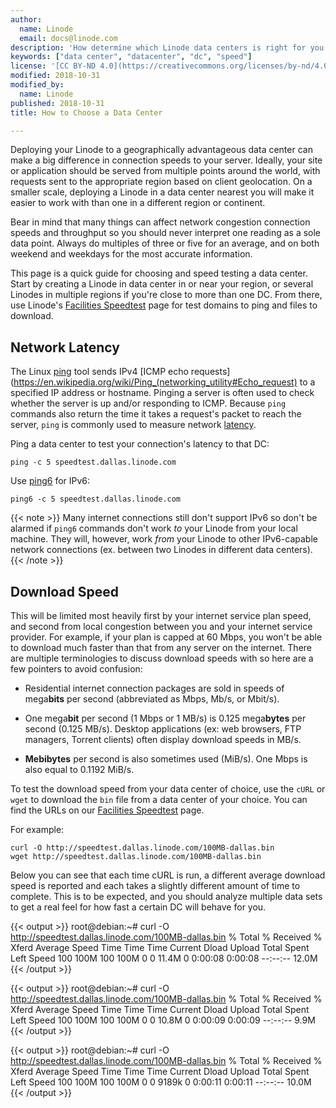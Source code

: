 ```yaml
---
author:
  name: Linode
  email: docs@linode.com
description: 'How determine which Linode data centers is right for you.'
keywords: ["data center", "datacenter", "dc", "speed"]
license: '[CC BY-ND 4.0](https://creativecommons.org/licenses/by-nd/4.0)'
modified: 2018-10-31
modified_by:
  name: Linode
published: 2018-10-31
title: How to Choose a Data Center

---
```

Deploying your Linode to a geographically advantageous data center can make a big difference in connection speeds to your server. Ideally, your site or application should be served from multiple points around the world, with requests sent to the appropriate region based on client geolocation. On a smaller scale, deploying a Linode in a data center nearest you will make it easier to work with than one in a different region or continent.

Bear in mind that many things can affect network congestion connection speeds and throughput so you should never interpret one reading as a sole data point. Always do multiples of three or five for an average, and on both weekend and weekdays for the most accurate information.

This page is a quick guide for choosing and speed testing a data center. Start by creating a Linode in data center in or near your region, or several Linodes in multiple regions if you're close to more than one DC. From there, use Linode's [Facilities Speedtest](https://www.linode.com/speedtest) page for test domains to ping and files to download.

## Network Latency

The Linux [ping](https://linux.die.net/man/8/ping) tool sends IPv4 [ICMP echo requests](https://en.wikipedia.org/wiki/Ping_(networking_utility#Echo_request) to a specified IP address or hostname. Pinging a server is often used to check whether the server is up and/or responding to ICMP. Because `ping` commands also return the time it takes a request's packet to reach the server, `ping` is commonly used to measure network [latency](https://en.wikipedia.org/wiki/Network_delay).

Ping a data center to test your connection's latency to that DC:

    ping -c 5 speedtest.dallas.linode.com

Use [ping6](https://linux.die.net/man/8/ping6) for IPv6:

    ping6 -c 5 speedtest.dallas.linode.com

{{< note >}}
Many internet connections still don't support IPv6 so don't be alarmed if `ping6` commands don't work *to* your Linode from your local machine. They will, however, work *from* your Linode to other IPv6-capable network connections (ex. between two Linodes in different data centers).
{{< /note >}}

## Download Speed

This will be limited most heavily first by your internet service plan speed, and second from local congestion between you and your internet service provider. For example, if your plan is capped at 60 Mbps, you won't be able to download much faster than that from any server on the internet. There are multiple terminologies to discuss download speeds with so here are a few pointers to avoid confusion:

  -  Residential internet connection packages are sold in speeds of mega**bits** per second (abbreviated as Mbps, Mb/s, or Mbit/s).

  -  One mega**bit** per second (1 Mbps or 1 MB/s) is 0.125 mega**bytes** per second (0.125 MB/s). Desktop applications (ex: web browsers, FTP managers, Torrent clients) often display download speeds in MB/s.

  -  **Mebibytes** per second is also sometimes used (MiB/s). One Mbps is also equal to 0.1192 MiB/s.

To test the download speed from your data center of choice, use the `cURL` or `wget` to download the `bin` file from a data center of your choice. You can find the URLs on our [Facilities Speedtest](https://www.linode.com/speedtest) page.

For example:

    curl -O http://speedtest.dallas.linode.com/100MB-dallas.bin
    wget http://speedtest.dallas.linode.com/100MB-dallas.bin

Below you can see that each time cURL is run, a different average download speed is reported and each takes a slightly different amount of time to complete. This is to be expected, and you should analyze multiple data sets to get a real feel for how fast a certain DC will behave for you.

{{< output >}}
root@debian:~# curl -O http://speedtest.dallas.linode.com/100MB-dallas.bin
  % Total    % Received % Xferd  Average Speed   Time    Time     Time  Current
                                 Dload  Upload   Total   Spent    Left  Speed
100  100M  100  100M    0     0  11.4M      0  0:00:08  0:00:08 --:--:-- 12.0M
{{< /output >}}

{{< output >}}
root@debian:~# curl -O http://speedtest.dallas.linode.com/100MB-dallas.bin
  % Total    % Received % Xferd  Average Speed   Time    Time     Time  Current
                                 Dload  Upload   Total   Spent    Left  Speed
100  100M  100  100M    0     0  10.8M      0  0:00:09  0:00:09 --:--:--  9.9M
{{< /output >}}

{{< output >}}
root@debian:~# curl -O http://speedtest.dallas.linode.com/100MB-dallas.bin
  % Total    % Received % Xferd  Average Speed   Time    Time     Time  Current
                                 Dload  Upload   Total   Spent    Left  Speed
100  100M  100  100M    0     0  9189k      0  0:00:11  0:00:11 --:--:-- 10.0M
{{< /output >}}